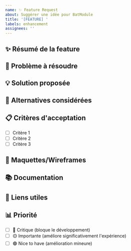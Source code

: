 ```yaml
---
name: ✨ Feature Request
about: Suggérer une idée pour BatModule
title: '[FEATURE] '
labels: enhancement
assignees: ''
---
```


## ✨ Résumé de la feature
<!-- Une description claire et concise de ce que vous voulez -->

## 🎯 Problème à résoudre
<!-- Quel problème cette feature résout-elle ? -->
<!-- Ex: Je suis toujours frustré quand [...] -->

## 💡 Solution proposée
<!-- Une description claire et concise de ce que vous voulez qu'il se passe -->

## 🔄 Alternatives considérées
<!-- Une description claire et concise des solutions alternatives que vous avez considérées -->

## 📋 Critères d'acceptation
<!-- Liste des critères que cette feature doit respecter pour être considérée comme terminée -->
- [ ] Critère 1
- [ ] Critère 2
- [ ] Critère 3

## 🎨 Maquettes/Wireframes
<!-- Si applicable, ajoutez des maquettes ou wireframes -->

## 📚 Documentation
<!-- Y a-t-il de la documentation à créer ou modifier ? -->

## 🔗 Liens utiles
<!-- Liens vers des issues, PR, ou documentation liés -->

## 📊 Priorité
<!-- Quelle est la priorité de cette feature ? -->
- [ ] 🔴 Critique (bloque le développement)
- [ ] 🟡 Importante (améliore significativement l'expérience)
- [ ] 🟢 Nice to have (amélioration mineure)
